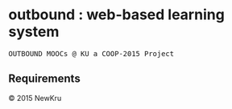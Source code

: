 <h1> outbound : web-based learning system</h1>
<pre>OUTBOUND MOOCs @ KU a COOP-2015 Project</pre>
<h2>Requirements</h2>
<ul>
</ul>
&copy; 2015 NewKru 
